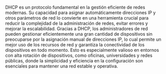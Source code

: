 DHCP es un protocolo fundamental en la gestión eficiente de redes modernas. Su capacidad para asignar automáticamente direcciones IP y otros parámetros de red lo convierte en una herramienta crucial para reducir la complejidad de la administración de redes, evitar errores y mejorar la escalabilidad. Gracias a DHCP, los administradores de red pueden gestionar eficientemente una gran cantidad de dispositivos sin preocuparse por la asignación manual de direcciones IP, lo cual permite un mejor uso de los recursos de red y garantiza la conectividad de los dispositivos en todo momento. Esto es especialmente valioso en entornos con alta rotación de dispositivos, como oficinas, universidades y redes públicas, donde la simplicidad y eficiencia en la configuración son esenciales para mantener una red estable y operativa.